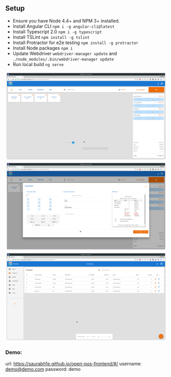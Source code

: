 ## Setup

* Ensure you have Node 4.4+ and NPM 3+ installed.
* Install Angular CLI `npm i -g angular-cli@latest`
* Install Typescript 2.0 `npm i -g typescript`
* Install TSLint `npm install -g tslint`
* Install Protractor for e2e testing `npm install -g protractor`
* Install Node packages `npm i`
* Update Webdriver `webdriver-manager update` and `./node_modules/.bin/webdriver-manager update`
* Run local build `ng serve`

![Alt text](screenshots/Billing.png "Billing")
![Alt text](screenshots/Checkout.png "Checkout")
![Alt text](screenshots/Inventory.png "Inventory")




### Demo:

url: https://saurabh1e.github.io/open-pos-frontend/#/
username: demo@demo.com
password: demo
